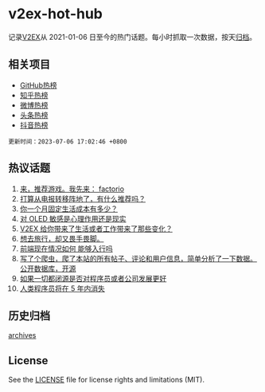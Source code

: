 # v2ex-hot-hub

 记录[V2EX](https://www.v2ex.com/)从 2021-01-06 日至今的热门话题。每小时抓取一次数据，按天[归档](archives)。
 
 ## 相关项目

- [GitHub热榜](https://github.com/it985/github-hot-hub)
- [知乎热榜](https://github.com/it985/zhihu-hot-hub)
- [微博热榜](https://github.com/it985/weibo-hot-hub)
- [头条热榜](https://github.com/it985/toutiao-hot-hub)
- [抖音热榜](https://github.com/it985/douyin-hot-hub)


 `更新时间：2023-07-06 17:02:46 +0800`

## 热议话题

1. [来，推荐游戏。我先来： factorio](https://www.v2ex.com/t/954388)
1. [打算从电报转移阵地了，有什么推荐吗？](https://www.v2ex.com/t/954345)
1. [你一个月固定生活成本有多少？](https://www.v2ex.com/t/954530)
1. [对 OLED 敏感是心理作用还是现实](https://www.v2ex.com/t/954351)
1. [V2EX 给你带来了生活或者工作带来了那些变化？](https://www.v2ex.com/t/954483)
1. [想去旅行，却又畏手畏脚。](https://www.v2ex.com/t/954412)
1. [前端现在情况如何 能够入行吗](https://www.v2ex.com/t/954392)
1. [写了个爬虫，爬了本站的所有帖子、评论和用户信息，简单分析了一下数据。公开数据库，开源](https://www.v2ex.com/t/954480)
1. [如果一切都闭源是否对程序员或者公司发展更好](https://www.v2ex.com/t/954541)
1. [人类程序员将在 5 年内消失](https://www.v2ex.com/t/954385)

## 历史归档

[archives](archives)

## License

See the [LICENSE](LICENSE) file for license rights and limitations (MIT).
